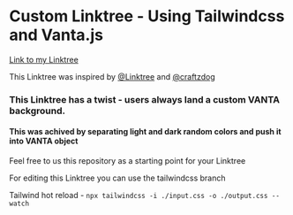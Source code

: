 Custom Linktree - Using Tailwindcss and Vanta.js
================================================

[Link to my Linktree](https://linktr.zoltanfodor.dev)

This Linktree was inspired by [@Linktree](https://linktr.ee/s/discover/share-content/) and [@craftzdog](https://github.com/craftzdog/link-in-bio)

### This Linktree has a twist - users always land a custom VANTA background.

#### This was achived by separating light and dark random colors and push it into VANTA object

Feel free to us this repository as a starting point for your Linktree

For editing this Linktree you can use the tailwindcss branch

Tailwind hot reload - ``` npx tailwindcss -i ./input.css -o ./output.css --watch ```
